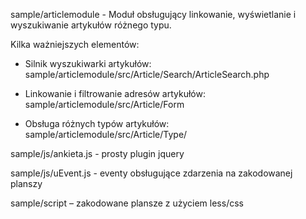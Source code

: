 
sample/articlemodule - Moduł obsługujący linkowanie, wyświetlanie i wyszukiwanie artykułów różnego typu.

Kilka ważniejszych elementów:

- Silnik wyszukiwarki artykułów: sample/articlemodule/src/Article/Search/ArticleSearch.php

- Linkowanie i filtrowanie adresów artykułów: sample/articlemodule/src/Article/Form

- Obsługa różnych typów artykułów: sample/articlemodule/src/Article/Type/

sample/js/ankieta.js - prosty plugin jquery

sample/js/uEvent.js - eventy obsługujące zdarzenia na zakodowanej planszy

sample/script – zakodowane plansze z użyciem less/css
